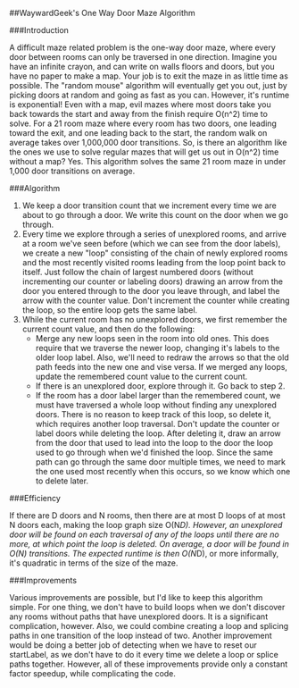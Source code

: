 ##WaywardGeek's One Way Door Maze Algorithm

###Introduction

A difficult maze related problem is the one-way door maze, where every door
between rooms can only be traversed in one direction.  Imagine you have an
infinite crayon, and can write on walls floors and doors, but you have no paper
to make a map.  Your job is to exit the maze in as little time as possible.  The
"random mouse" algorithm will eventually get you out, just by picking doors at
random and going as fast as you can.  However, it's runtime is exponential!
Even with a map, evil mazes where most doors take you back towards the start and
away from the finish require O(n^2) time to solve.  For a 21 room maze where
every room has two doors, one leading toward the exit, and one leading back to
the start, the random walk on average takes over 1,000,000 door transitions.
So, is there an algorithm like the ones we use to solve regular mazes that will
get us out in O(n^2) time without a map?  Yes.  This algorithm solves the same
21 room maze in under 1,000 door transitions on average.

###Algorithm

1. We keep a door transition count that we increment every time we are about to
   go through a door.  We write this count on the door when we go through.
2. Every time we explore through a series of unexplored rooms, and arrive at a
   room we've seen before (which we can see from the door labels), we create a new
   "loop" consisting of the chain of newly explored rooms and the most recently
   visited rooms leading from the loop point back to itself.  Just follow the chain
   of largest numbered doors (without incrementing our counter or labeling doors)
   drawing an arrow from the door you entered through to the door you leave
   through, and label the arrow with the counter value.  Don't increment the
   counter while creating the loop, so the entire loop gets the same label.
3. While the current room has no unexplored doors, we first remember the current
   count value, and then do the following:
    - Merge any new loops seen in the room into old ones.  This does require
      that we traverse the newer loop, changing it's labels to the older loop
      label.  Also, we'll need to redraw the arrows so that the old path feeds
      into the new one and vise versa.  If we merged any loops, update the
      remembered count value to the current count.
    - If there is an unexplored door, explore through it.  Go back to step 2.
    - If the room has a door label larger than the remembered count, we must
      have traversed a whole loop without finding any unexplored doors.  There
      is no reason to keep track of this loop, so delete it, which requires
      another loop traversal.  Don't update the counter or label doors while
      deleting the loop.  After deleting it, draw an arrow from the door that
      used to lead into the loop to the door the loop used to go through when
      we'd finished the loop.  Since the same path can go through the same door
      multiple times, we need to mark the one used most recently when this
      occurs, so we know which one to delete later.

###Efficiency

If there are D doors and N rooms, then there are at most D loops of at most N
doors each, making the loop graph size O(N*D).  However, an unexplored door will
be found on each traversal of any of the loops until there are no more, at which
point the loop is deleted.  On average, a door will be found in O(N)
transitions.  The expected runtime is then O(N*D), or more informally, it's
quadratic in terms of the size of the maze.

###Improvements

Various improvements are possible, but I'd like to keep this algorithm simple.
For one thing, we don't have to build loops when we don't discover any rooms
without paths that have unexplored doors.  It is a significant complication,
however.  Also, we could combine creating a loop and splicing paths in one
transition of the loop instead of two.  Another improvement would be doing a
better job of detecting when we have to reset our startLabel, as we don't have
to do it every time we delete a loop or splice paths together.  However, all of
these improvements provide only a constant factor speedup, while complicating
the code.
